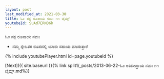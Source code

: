 ```yaml
---
layout: post
last_modified_at: 2021-03-30
title: ಓಂ ಪಕ್ಷ ರೂಪಾಯ ನಮಃ ೧೧ ಟೈಮ್ಸ್
youtubeId: SuAd7ERND6k
---
```

 
 
 ಓಂ ಪಕ್ಷ ರೂಪಾಯ ನಮಃ  
 
 -  ನಮ್ಮ ಸ್ನೇಹಿತರ ರೂಪದಲ್ಲಿ ಯಾರು ಸಹಾಯ ಮಾಡುತ್ತಾರೆ 
 
  
 
  
 
 
 
 
 
 


{% include youtubePlayer.html id=page.youtubeId %}
 
[Next]({{ site.baseurl }}{% link  split1/_posts/2013-06-22-ಓಂ ಅತಿದೀಪ್ತಾಯ ನಮಃ ೧೧ ಟೈಮ್ಸ್.md%})
 
